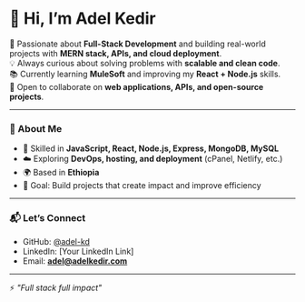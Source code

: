 # 👋 Hi, I’m Adel Kedir  

🚀 Passionate about **Full-Stack Development** and building real-world projects with **MERN stack, APIs, and cloud deployment**.  
💡 Always curious about solving problems with **scalable and clean code**.  
📚 Currently learning **MuleSoft** and improving my **React + Node.js** skills.  
🤝 Open to collaborate on **web applications, APIs, and open-source projects**.  

---

### 🌟 About Me  
- 🔧 Skilled in **JavaScript, React, Node.js, Express, MongoDB, MySQL**  
- ☁️ Exploring **DevOps, hosting, and deployment** (cPanel, Netlify, etc.)  
- 🌍 Based in **Ethiopia**  
- 🎯 Goal: Build projects that create impact and improve efficiency  

---

### 📬 Let’s Connect  
- GitHub: [@adel-kd](https://github.com/adel-kd)  
- LinkedIn: [Your LinkedIn Link]  
- Email: **adel@adelkedir.com**  

---

⚡ *"Full stack full impact"*  
